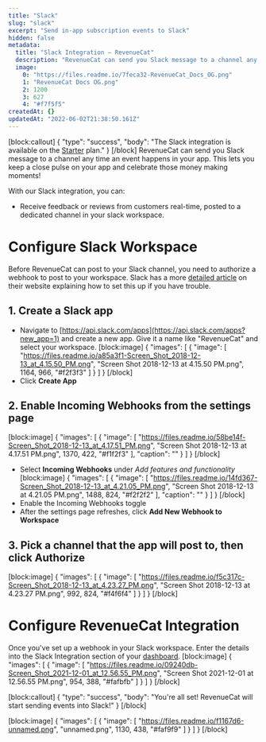 ```yaml
---
title: "Slack"
slug: "slack"
excerpt: "Send in-app subscription events to Slack"
hidden: false
metadata: 
  title: "Slack Integration – RevenueCat"
  description: "RevenueCat can send you Slack message to a channel any time an event happens in your app. This lets you keep a close pulse on your app and celebrate those money making moments!"
  image: 
    0: "https://files.readme.io/7feca32-RevenueCat_Docs_OG.png"
    1: "RevenueCat Docs OG.png"
    2: 1200
    3: 627
    4: "#f7f5f5"
createdAt: {}
updatedAt: "2022-06-02T21:38:50.161Z"
---
```

[block:callout]
{
  "type": "success",
  "body": "The Slack integration is available on the [Starter](https://www.revenuecat.com/pricing) plan."
}
[/block]
RevenueCat can send you Slack message to a channel any time an event happens in your app. This lets you keep a close pulse on your app and celebrate those money making moments!

With our Slack integration, you can:
- Receive feedback or reviews from customers real-time, posted to a dedicated channel in your slack workspace.

# Configure Slack Workspace

Before RevenueCat can post to your Slack channel, you need to authorize a webhook to post to your workspace. Slack has a more [detailed article](https://get.slack.help/hc/en-us/articles/115005265063-Incoming-WebHooks-for-Slack) on their website explaining how to set this up if you have trouble.

## 1. Create a **Slack app**
* Navigate to [https://api.slack.com/apps](https://api.slack.com/apps?new_app=1) and create a new app. Give it a name like "RevenueCat" and select your workspace.
[block:image]
{
  "images": [
    {
      "image": [
        "https://files.readme.io/a85a3f1-Screen_Shot_2018-12-13_at_4.15.50_PM.png",
        "Screen Shot 2018-12-13 at 4.15.50 PM.png",
        1164,
        966,
        "#f2f3f3"
      ]
    }
  ]
}
[/block]
* Click **Create App**

## 2. Enable **Incoming Webhooks** from the settings page
[block:image]
{
  "images": [
    {
      "image": [
        "https://files.readme.io/58be14f-Screen_Shot_2018-12-13_at_4.17.51_PM.png",
        "Screen Shot 2018-12-13 at 4.17.51 PM.png",
        1370,
        422,
        "#f1f2f3"
      ],
      "caption": ""
    }
  ]
}
[/block]
* Select **Incoming Webhooks** under *Add features and functionality*
[block:image]
{
  "images": [
    {
      "image": [
        "https://files.readme.io/14fd367-Screen_Shot_2018-12-13_at_4.21.05_PM.png",
        "Screen Shot 2018-12-13 at 4.21.05 PM.png",
        1488,
        824,
        "#f2f2f2"
      ],
      "caption": ""
    }
  ]
}
[/block]
* Enable the Incoming Webhooks toggle
* After the settings page refreshes, click **Add New Webhook to Workspace**

## 3. Pick a channel that the app will post to, then click **Authorize**

[block:image]
{
  "images": [
    {
      "image": [
        "https://files.readme.io/f5c317c-Screen_Shot_2018-12-13_at_4.23.27_PM.png",
        "Screen Shot 2018-12-13 at 4.23.27 PM.png",
        992,
        824,
        "#f4f6f4"
      ]
    }
  ]
}
[/block]
# Configure RevenueCat Integration

Once you've set up a webhook in your Slack workspace. Enter the details into the Slack Integration section of your [dashboard](https://app.revenuecat.com).
[block:image]
{
  "images": [
    {
      "image": [
        "https://files.readme.io/09240db-Screen_Shot_2021-12-01_at_12.56.55_PM.png",
        "Screen Shot 2021-12-01 at 12.56.55 PM.png",
        954,
        388,
        "#fafbfb"
      ]
    }
  ]
}
[/block]

[block:callout]
{
  "type": "success",
  "body": "You're all set! RevenueCat will start sending events into Slack!"
}
[/block]

[block:image]
{
  "images": [
    {
      "image": [
        "https://files.readme.io/f1167d6-unnamed.png",
        "unnamed.png",
        1130,
        438,
        "#faf9f9"
      ]
    }
  ]
}
[/block]